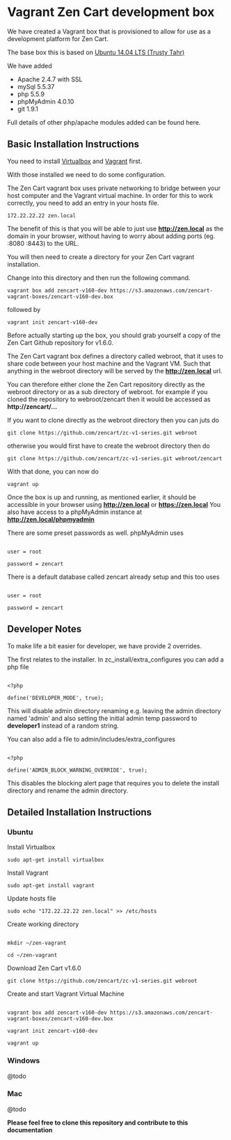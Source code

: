 Vagrant Zen Cart development box
=======

We have created a Vagrant box that is provisioned to allow for use as a development platform for Zen Cart.

The base box this is based on  [Ubuntu 14.04 LTS (Trusty Tahr)](https://vagrantcloud.com/ubuntu/trusty64)

We have added

* Apache 2.4.7 with SSL
* mySql 5.5.37
* php 5.5.9
* phpMyAdmin 4.0.10
* git 1.9.1

Full details of other php/apache modules added can be found here.

Basic Installation Instructions
-------

You need to install [Virtualbox](https://www.virtualbox.org/wiki/Downloads) and [Vagrant](http://www.vagrantup.com/downloads.html) first.

With those installed we need to do some configuration.

The Zen Cart vagrant box uses private networking to bridge between your host computer and the Vagrant virtual machine.
In order for this to work correctly, you need to add an entry in your hosts file.

<pre><code>172.22.22.22 zen.local</code></pre>

The benefit of this is that you will be able to just use **http://zen.local** as the domain in your browser, without having to worry about adding ports (eg. :8080 :8443) to the URL.

You  will then need to create a directory for your Zen Cart vagrant installation.

Change into this directory and then run the following command.

<pre><code>vagrant box add zencart-v160-dev https://s3.amazonaws.com/zencart-vagrant-boxes/zencart-v160-dev.box</code></pre>

followed by

<pre><code>vagrant init zencart-v160-dev</code></pre>

Before actually starting up the box, you should grab yourself a copy of the Zen Cart Github repository for v1.6.0.

The Zen Cart vagrant box defines a directory called webroot, that it uses to share code between your host machine and the Vagrant VM.
Such that anything in the webroot directory will be served by the **http://zen.local** url.

You can therefore either clone the Zen Cart repository directly as the webroot directory or as a sub directory of webroot.
for example if you cloned the repository to webroot/zencart then it would be accessed as **http://zencart/...**

If you want to clone directly as the webroot directory then you can juts do

<pre><code>git clone https://github.com/zencart/zc-v1-series.git webroot</code></pre>

otherwise you would first have to create the webroot directory then do
<pre><code>git clone https://github.com/zencart/zc-v1-series.git webroot/zencart</code></pre>

With that done, you can now do
<pre><code>vagrant up</code></pre>

Once the box is up and running, as mentioned earlier, it should be accessible in your browser using **http://zen.local** or **https://zen.local**
You also have access to a phpMyAdmin instance at **http://zen.local/phpmyadmin**

There are some preset passwords as well.
phpMyAdmin uses
<pre><code>
user = root<br>
password = zencart
</code></pre>

There is a default database called zencart already setup and this too uses
<pre><code>
user = root<br>
password = zencart
</code></pre>

Developer Notes
-------

To make life a bit easier for developer, we have provide 2 overrides.

The first relates to the installer. In zc_install/extra_configures you can add a php file

<pre><code>
&lt;?php <br>
define('DEVELOPER_MODE', true);
</code></pre>

This will disable admin directory renaming e.g. leaving the admin directory named 'admin' and also setting the initial admin temp password to **developer1** instead of a random string.

You can also add a file to admin/includes/extra_configures

<pre><code>
&lt;?php <br>
define('ADMIN_BLOCK_WARNING_OVERRIDE', true);
</code></pre>

This disables the blocking alert page that requires you to  delete the install directory and rename the admin directory.

Detailed Installation Instructions
--------


### Ubuntu ###

Install Virtualbox
<pre><code>sudo apt-get install virtualbox</code></pre>

Install Vagrant
<pre><code>sudo apt-get install vagrant</code></pre>

Update hosts file
<pre><code>sudo echo "172.22.22.22 zen.local" >> /etc/hosts</code></pre>

Create working directory
<pre><code>
mkdir ~/zen-vagrant<br>
cd ~/zen-vagrant</code></pre>

Download Zen Cart v1.6.0
<pre><code>git clone https://github.com/zencart/zc-v1-series.git webroot</code></pre>

Create and start Vagrant Virtual Machine
<pre><code>
vagrant box add zencart-v160-dev https://s3.amazonaws.com/zencart-vagrant-boxes/zencart-v160-dev.box<br>
vagrant init zencart-v160-dev<br>
vagrant up</code></pre>

### Windows ###
@todo
### Mac ###
@todo

**Please feel free to clone this repository and contribute to this documentation**